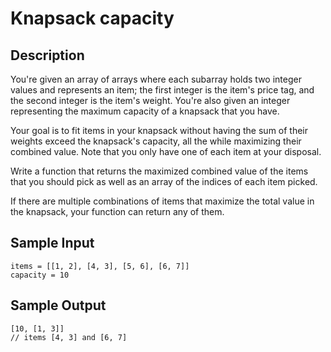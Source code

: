 # Knapsack capacity

## Description
You're given an array of arrays where each subarray holds two integer values and represents an item; the first integer is the item's price tag, and the second integer is the item's weight. You're also given an integer representing the maximum capacity of a knapsack that you have.

Your goal is to fit items in your knapsack without having the sum of their weights exceed the knapsack's capacity, all the while maximizing their combined value. Note that you only have one of each item at your disposal.

Write a function that returns the maximized combined value of the items that you should pick as well as an array of the indices of each item picked.

If there are multiple combinations of items that maximize the total value in the knapsack, your function can return any of them.

## Sample Input
```
items = [[1, 2], [4, 3], [5, 6], [6, 7]]
capacity = 10
```

## Sample Output
```
[10, [1, 3]] 
// items [4, 3] and [6, 7]
```
